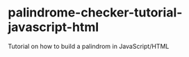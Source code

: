 # palindrome-checker-tutorial-javascript-html
Tutorial on how to build a palindrom in JavaScript/HTML
